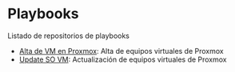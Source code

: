 # Playbooks
Listado de repositorios de playbooks

* [Alta de VM en Proxmox](README.roles_alta_equipo.md): Alta de equipos virtuales de Proxmox
* [Update SO VM](README.update_so_vm.md): Actualización de equipos virtuales de Proxmox
